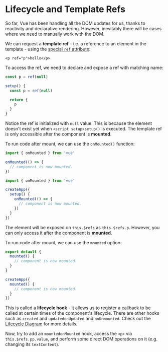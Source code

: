 # Lifecycle and Template Refs

So far, Vue has been handling all the DOM updates for us, thanks to reactivity and declarative rendering. However, inevitably there will be cases where we need to manually work with the DOM.

We can request a **template ref** - i.e. a reference to an element in the template - using the <a target="_blank" href="/api/built-in-special-attributes.html#ref">special `ref` attribute</a>:

```vue-html
<p ref="p">hello</p>
```

<div class="composition-api">

To access the ref, we need to declare<span class="html"> and expose</span> a ref with matching name:

<div class="sfc">

```js
const p = ref(null)
```

</div>
<div class="html">

```js
setup() {
  const p = ref(null)

  return {
    p
  }
}
```

</div>

Notice the ref is initialized with `null` value. This is because the element doesn't exist yet when <span class="sfc">`<script setup>`</span><span class="html">`setup()`</span> is executed. The template ref is only accessible after the component is **mounted**.

To run code after mount, we can use the `onMounted()` function:

<div class="sfc">

```js
import { onMounted } from 'vue'

onMounted(() => {
  // component is now mounted.
})
```

</div>
<div class="html">

```js
import { onMounted } from 'vue'

createApp({
  setup() {
    onMounted(() => {
      // component is now mounted.
    })
  }
})
```

</div>
</div>

<div class="class-mode">

The element will be exposed on `this.$refs` as `this.$refs.p`. However, you can only access it after the component is **mounted**.

To run code after mount, we can use the `mounted` option:

<div class="sfc">

```js
export default {
  mounted() {
    // component is now mounted.
  }
}
```

</div>
<div class="html">

```js
createApp({
  mounted() {
    // component is now mounted.
  }
})
```

</div>
</div>

This is called a **lifecycle hook** - it allows us to register a callback to be called at certain times of the component's lifecycle. There are other hooks such as <span class="class-mode">`created` and `updated`</span><span class="composition-api">`onUpdated` and `onUnmounted`</span>. Check out the <a target="_blank" href="/guide/essentials/lifecycle.html#lifecycle-diagram">Lifecycle Diagram</a> for more details.

Now, try to add an <span class="class-mode">`mounted`</span><span class="composition-api">`onMounted`</span> hook, access the `<p>` via <span class="class-mode">`this.$refs.p`</span><span class="composition-api">`p.value`</span>, and perform some direct DOM operations on it (e.g. changing its `textContent`).
